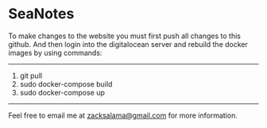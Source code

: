 # SeaNotes

To make changes to the website you must first push all changes to this github. And then login into the digitalocean server and rebuild the docker images by using commands:

-----

1. git pull
2. sudo docker-compose build
3. sudo docker-compose up

------

Feel free to email me at zacksalama@gmail.com for more information.